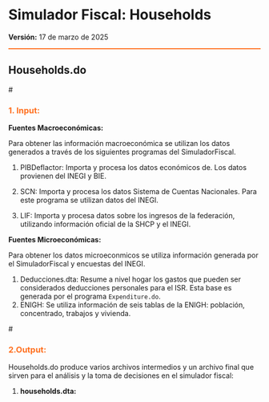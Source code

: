 # Simulador Fiscal: Households

**Versión:** 17 de marzo de 2025

<hr style="border: none; height: 2px; background-color: #ff7020;">

## Households.do


#<h3 style="color: #ff7020;">1. Input:</h3>

**Fuentes Macroeconómicas:**

Para obtener las información macroeconómica se utilizan los datos generados a través de los siguientes programas del SimuladorFiscal.

1. PIBDeflactor: Importa y procesa los datos económicos de. Los datos provienen del INEGI y BIE.

2. SCN: Importa y procesa los datos Sistema de Cuentas Nacionales. Para este programa se utilizan datos del INEGI.

3. LIF: Importa y procesa datos sobre los ingresos de la federación, utilizando información oficial de la SHCP y el INEGI.

**Fuentes Microeconómicas:**

Para obtener los datos microeconmicos se utiliza información generada por el SimuladorFiscal y encuestas del INEGI.

1. Deducciones.dta: Resume a nivel hogar los gastos que pueden ser considerados deducciones personales para el ISR. Esta base es generada por el programa `Expenditure.do`.
2. ENIGH: Se utiliza información de seis tablas de la ENIGH: población, concentrado, trabajos y vivienda.


#<h3 style="color: #ff7020;">2.Output:</h3>

Households.do produce varios archivos intermedios y un archivo final que sirven para el análisis y la toma de decisiones en el simulador fiscal:

1. **households.dta:**  
   